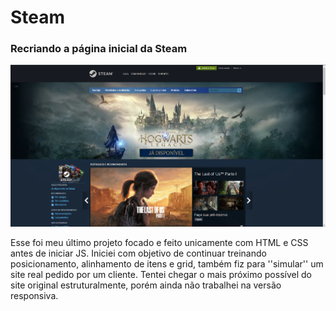 # Steam
### Recriando a página inicial da Steam
![Versão Desktop](https://github.com/larisn/Steam/blob/main/assets/imagens/Screenshot_1.png)<br>

Esse foi meu último projeto focado e feito unicamente com HTML e CSS antes de iniciar JS. Iniciei com objetivo de continuar treinando posicionamento, alinhamento de itens e grid, também fiz para ''simular'' um site real pedido por um cliente. Tentei chegar o mais próximo possível do site original estruturalmente, porém ainda não trabalhei na versão responsiva.

